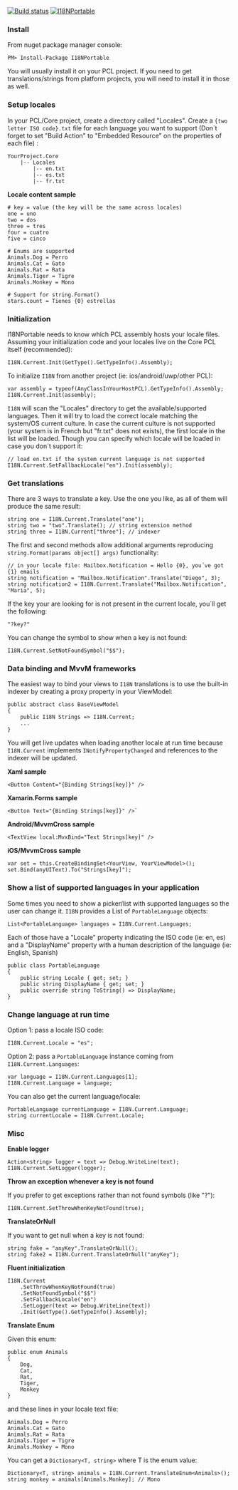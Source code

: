 [![Build status](https://ci.appveyor.com/api/projects/status/ogaeiar24scm9c8e?svg=true)](https://ci.appveyor.com/project/xleon/i18n-portable)
[![I18NPortable](https://img.shields.io/nuget/v/I18NPortable.svg?maxAge=2592000)](https://www.nuget.org/packages/I18NPortable/)

### Install

From nuget package manager console: 

`PM> Install-Package I18NPortable`

You will usually install it on your PCL project. 
If you need to get translations/strings from platform projects, you will need to install it in those as well.

### Setup locales

In your PCL/Core project, create a directory called "Locales".
Create a `{two letter ISO code}.txt` file for each language you want to support 
(Don´t forget to set "Build Action" to "Embedded Resource" on the properties of each file) :

    YourProject.Core
        |-- Locales
            |-- en.txt
            |-- es.txt
            |-- fr.txt
            

**Locale content sample**

    # key = value (the key will be the same across locales)
    one = uno
    two = dos
    three = tres
    four = cuatro
    five = cinco
    
    # Enums are supported
    Animals.Dog = Perro
    Animals.Cat = Gato
    Animals.Rat = Rata
    Animals.Tiger = Tigre
    Animals.Monkey = Mono

    # Support for string.Format()
    stars.count = Tienes {0} estrellas

### Initialization

I18NPortable needs to know which PCL assembly hosts your locale files. Assuming your 
initialization code and your locales live on the Core PCL itself (recommended):

    I18N.Current.Init(GetType().GetTypeInfo().Assembly);

To initialize `I18N` from another project (ie: ios/android/uwp/other PCL):

    var assembly = typeof(AnyClassInYourHostPCL).GetTypeInfo().Assembly;
    I18N.Current.Init(assembly);
    
`I18N` will scan the "Locales" directory to get the available/supported languages. 
Then it will try to load the correct locale matching the system/OS current culture.
In case the current culture is not supported (your system is in French but "fr.txt" does not exists), 
the first locale in the list will be loaded.
Though you can specify which locale will be loaded in case you don´t support it:

    // load en.txt if the system current language is not supported
    I18N.Current.SetFallbackLocale("en").Init(assembly); 

### Get translations

There are 3 ways to translate a key. Use the one you like, as all of them will produce the same result:

    string one = I18N.Current.Translate("one");
    string two = "two".Translate(); // string extension method
	string three = I18N.Current["three"]; // indexer
	
The first and second methods allow additional arguments 
reproducing `string.Format(params object[] args)` functionality: 

    // in your locale file: Mailbox.Notification = Hello {0}, you´ve got {1} emails
    string notification = "Mailbox.Notification".Translate("Diego", 3);
    string notification2 = I18N.Current.Translate("Mailbox.Notification", "Maria", 5);
    
If the key your are looking for is not present in the current locale, you´ll get the following:

    "?key?"
    
You can change the symbol to show when a key is not found:

    I18N.Current.SetNotFoundSymbol("$$"); 
    
### Data binding and MvvM frameworks
    
The easiest way to bind your views to `I18N` translations is to use the built-in indexer by creating a proxy property in your ViewModel:

    public abstract class BaseViewModel
	{
		public I18N Strings => I18N.Current;
        ...
    }
    
 You will get live updates when loading another locale at run time because `I18N.Current` implements `INotifyPropertyChanged` and references to the indexer will be updated.

**Xaml sample**

    <Button Content="{Binding Strings[key]}" />
    
**Xamarin.Forms sample**

    <Button Text="{Binding Strings[key]}" />`
    
**Android/MvvmCross sample**

    <TextView local:MvxBind="Text Strings[key]" />
                
**iOS/MvvmCross sample**

    var set = this.CreateBindingSet<YourView, YourViewModel>();
    set.Bind(anyUIText).To("Strings[key]");

### Show a list of supported languages in your application

Some times you need to show a picker/list with supported languages so the user can change it. 
`I18N` provides a List of `PortableLanguage` objects:

    List<PortableLanguage> languages = I18N.Current.Languages;
    
Each of those have a "Locale" property indicating the ISO code (ie: en, es) and a "DisplayName" property with a human description of the language (ie: English, Spanish)

    public class PortableLanguage
	{
		public string Locale { get; set; }
		public string DisplayName { get; set; }
		public override string ToString() => DisplayName;
	}

### Change language at run time

Option 1: pass a locale ISO code:

    I18N.Current.Locale = "es";

Option 2: pass a `PortableLanguage` instance coming from `I18N.Current.Languages`:

    var language = I18N.Current.Languages[1];
	I18N.Current.Language = language;
    
You can also get the current language/locale:

    PortableLanguage currentLanguage = I18N.Current.Language;
    string currentLocale = I18N.Current.Locale;
    

### Misc

**Enable logger**

    Action<string> logger = text => Debug.WriteLine(text);
    I18N.Current.SetLogger(logger);
    
**Throw an exception whenever a key is not found**

If you prefer to get exceptions rather than not found symbols (like "?"):

    I18N.Current.SetThrowWhenKeyNotFound(true);
    
**TranslateOrNull**

If you want to get null when a key is not found:

    string fake = "anyKey".TranslateOrNull();
    string fake2 = I18N.Current.TranslateOrNull("anyKey");

**Fluent initialization**

    I18N.Current
        .SetThrowWhenKeyNotFound(true)
        .SetNotFoundSymbol("$$")
        .SetFallbackLocale("en")
		.SetLogger(text => Debug.WriteLine(text))
        .Init(GetType().GetTypeInfo().Assembly);
        
**Translate Enum**

Given this enum:

    public enum Animals
	{
		Dog,
		Cat,
		Rat,
		Tiger,
		Monkey
	}
    
and these lines in your locale text file:

    Animals.Dog = Perro
    Animals.Cat = Gato
    Animals.Rat = Rata
    Animals.Tiger = Tigre
    Animals.Monkey = Mono
    
You can get a `Dictionary<T, string>` where T is the enum value:

    Dictionary<T, string> animals = I18N.Current.TranslateEnum<Animals>();
	string monkey = animals[Animals.Monkey]; // Mono